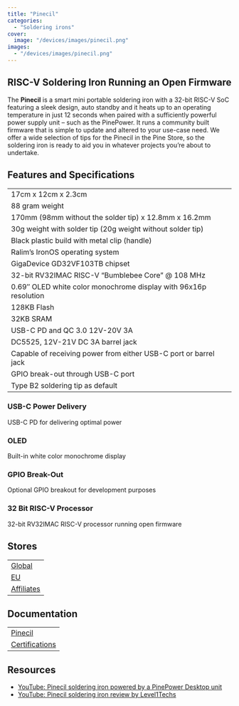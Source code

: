 ```yaml
---
title: "Pinecil"
categories: 
  - "Soldering irons"
cover: 
  image: "/devices/images/pinecil.png"
images:
  - "/devices/images/pinecil.png"
---
```


## RISC-V Soldering Iron Running an Open Firmware

The **Pinecil** is a smart mini portable soldering iron with a 32-bit RISC-V SoC featuring a sleek design, auto standby and it heats up to an operating temperature in just 12 seconds when paired with a sufficiently powerful power supply unit – such as the PinePower. It runs a community built firmware that is simple to update and altered to your use-case need. We offer a wide selection of tips for the Pinecil in the Pine Store, so the soldering iron is ready to aid you in whatever projects you’re about to undertake.

## Features and Specifications

|     |
| --- |
| 17cm x 12cm x 2.3cm |
| 88 gram weight |
| 170mm (98mm without the solder tip)  x 12.8mm x 16.2mm |
| 30g weight with solder tip (20g weight without solder tip) |
| Black plastic build with metal clip (handle) |
| Ralim’s IronOS operating system |
| GigaDevice GD32VF103TB chipset |
| 32-bit RV32IMAC RISC-V “Bumblebee Core” @ 108 MHz |
| 0.69″ OLED white color monochrome display with 96x16p resolution |
| 128KB Flash |
| 32KB SRAM |
| USB-C PD and QC 3.0 12V-20V 3A |
| DC5525, 12V-21V DC 3A barrel jack |
| Capable of receiving power from either USB-C port or barrel jack |
| GPIO break-out through USB-C port |
| Type B2 soldering tip as default |

### USB-C Power Delivery

USB-C PD for delivering optimal power

### OLED

Built-in white color monochrome display

### GPIO Break-Out

Optional GPIO breakout for development purposes

### 32 Bit RISC-V Processor

32-bit RV32IMAC RISC-V processor running open firmware

## Stores

|     |
| --- |
| [Global](https://pine64.com/product-category/pinecil/) |
| [EU](https://pine64eu.com/product-category/devices/solderingirons/) |
| [Affiliates](/affiliates/) |

## Documentation

|     |
| --- |
| [Pinecil](/documentation/Pinecil/) |
| [Certifications](/documentation/Pinecil/Further_information/Certifications/) |

## Resources

* [YouTube: Pinecil soldering iron powered by a PinePower Desktop unit](https://www.youtube.com/watch?v=-u_o-yNjpzs)
* [YouTube: Pinecil soldering iron review by Level1Techs](https://www.youtube.com/watch?v=CwvorvU5v4E)
